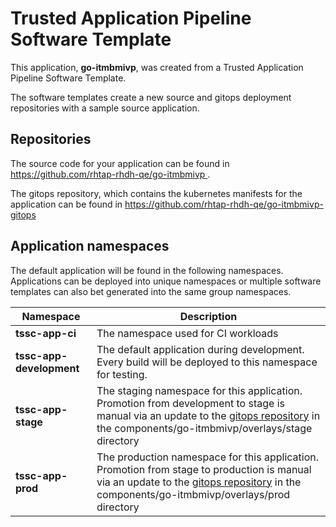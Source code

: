 # Trusted Application Pipeline Software Template

This application, **go-itmbmivp**, was created from a Trusted Application Pipeline Software Template.

The software templates create a new source and gitops deployment repositories with a sample source application. 

## Repositories

The source code for your application can be found in [https://github.com/rhtap-rhdh-qe/go-itmbmivp ](https://github.com/rhtap-rhdh-qe/go-itmbmivp ).
 
The gitops repository, which contains the kubernetes manifests for the application can be found in 
[https://github.com/rhtap-rhdh-qe/go-itmbmivp-gitops ](https://github.com/rhtap-rhdh-qe/go-itmbmivp-gitops ) 

## Application namespaces 

The default application will be found in the following namespaces. Applications can be deployed into unique namespaces or multiple software templates can also bet generated into the same group namespaces.  

|  Namespace   |  Description   |  
| -------- | -------- |
| **tssc-app-ci** | The namespace used for CI workloads |
| **tssc-app-development** | The default application during development. Every build will be deployed to this namespace for testing. |
| **tssc-app-stage** | The staging namespace for this application. Promotion from development to stage is manual via an update to the [gitops repository](https://github.com/rhtap-rhdh-qe/go-itmbmivp-gitops ) in the components/go-itmbmivp/overlays/stage directory |
| **tssc-app-prod** | The production namespace for this application. Promotion from stage to production is manual via an update to the [gitops repository](https://github.com/rhtap-rhdh-qe/go-itmbmivp-gitops ) in the components/go-itmbmivp/overlays/prod directory |